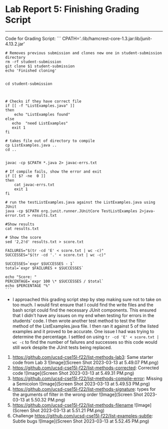 # Lab Report 5: Finishing Grading Script
---
Code for Grading Script:
    ```
    CPATH='.:lib/hamcrest-core-1.3.jar:lib/junit-4.13.2.jar'



    # Removes previous submission and clones new one in student-submission directory
    rm -rf student-submission
    git clone $1 student-submission
    echo 'Finished cloning'


    cd student-submission



    # Checks if they have correct file
    if [[ -f "ListExamples.java" ]]
    then
        echo "ListExamples found"
    else
       echo  "need ListExamples"
       exit 1
    fi

    # takes file out of directory to compile
    cp ListExamples.java ..
    cd ..


    javac -cp $CPATH *.java 2> javac-errs.txt

    # If compile fails, show the error and exit
    if [[ $? -ne  0 ]]
    then
        cat javac-errs.txt
        exit 1
    fi

    # run the testListExamples.java against the ListExamples.java using JUnit
    java -cp $CPATH org.junit.runner.JUnitCore TestListExamples 2>java-error.txt > results.txt

    #Show results
    cat results.txt

    # Show the score
    sed '2,2!d' results.txt > score.txt

    FAILURES="$(tr -cd 'E' < score.txt | wc -c)"
    SUCCESSES="$(tr -cd '.' < score.txt | wc -c)"

    SUCCESSES=`expr $SUCCESSES - 1`
    total=`expr $FAILURES + $SUCCESSES`

    echo "Score: "
    PERCENTAGE=`expr 100 \* $SUCCESSES / $total`
    echo $PERCENTAGE "%"
    ```
- I approached this grading script step by step making sure not to take on too much. I would first ensure that I could find the write files and the bash script could find the necessary JUnit components. This ensured that I didn't have any issues on my end when testing for errors in the students' code. I then wrote another test method to test the filter method of the ListExamples.java file. I then ran it against 5 of the listed examples and it proved to be accurate. One issue I had was trying to determine the percentage. I settled on using `tr -cd 'E' < score.txt | wc -c` to find the number of failures and successes so this code would still work despite the JUnit tests being replaced.


1. https://github.com/ucsd-cse15l-f22/list-methods-lab3: Same starter code from Lab 3
    ![Image](Screen Shot 2023-03-13 at 5.49.07 PM.png)
2. https://github.com/ucsd-cse15l-f22/list-methods-corrected: Corrected code
    ![Image](Screen Shot 2023-03-13 at 5.49.31 PM.png)
3. https://github.com/ucsd-cse15l-f22/list-methods-compile-error: Missing a Semicolon
    ![Image](Screen Shot 2023-03-13 at 5.49.53 PM.png)
4. https://github.com/ucsd-cse15l-f22/list-methods-signature: types for the arguments of filter in the wrong order
    ![Image](Screen Shot 2023-03-13 at 5.50.32 PM.png)
5. https://github.com/ucsd-cse15l-f22/list-methods-filename
    ![Image](Screen Shot 2023-03-13 at 5.51.21 PM.png)
7. Challenge https://github.com/ucsd-cse15l-f22/list-examples-subtle: Subtle bugs
    ![Image](Screen Shot 2023-03-13 at 5.52.45 PM.png)
